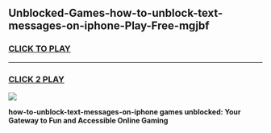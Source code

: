 
## Unblocked-Games-how-to-unblock-text-messages-on-iphone-Play-Free-mgjbf
<h3>
<a href="https://premium76.site?title=how-to-unblock-text-messages-on-iphone&ref=21A">CLICK TO PLAY</a></h3>
<hr>

<h3>
<a href="https://premium76.site?title=how-to-unblock-text-messages-on-iphone&ref=21A">CLICK 2 PLAY</a>
  
</h3>

<a href="https://premium76.site?title=how-to-unblock-text-messages-on-iphone&ref=21A"><img src="https://clearcache.store/games.png"></a>


**how-to-unblock-text-messages-on-iphone games unblocked: Your Gateway to Fun and Accessible Online Gaming**
